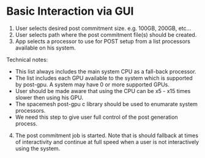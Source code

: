 # Basic Interaction via GUI

1. User selects desired post commitment size. e.g. 100GB, 200GB, etc...
2. User selects path where the post commitment file(s) should be created.
3. App selects a processor to use for POST setup from a list processors available on his system.

Technical notes:
  - This list always includes the main system CPU as a fall-back processor.
  - The list includes each GPU available to the system which is supported by post-gpu. A system may have 0 or more supported GPUs.
  - User should be made aware that using the CPU can be x5 - x15 times slower then using his GPU.
  - The spacemesh post-gpu c library should be used to enumarate system processors.
  - We need this step to give user full control of the post generation process.
  
4. The post commitment job is started. Note that is should fallback at times of interactivity and continue at full speed when a user is not interactively using the system.

  
  
